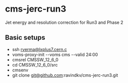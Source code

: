 # cms-jerc-run3
Jet energy and resolution correction for Run3 and Phase 2

## Basic setups 
* ssh rverma@lxplus7.cern.c
* voms-proxy-init --voms cms --valid 24:00
* cmsrel CMSSW_12_6_0
* cd CMSSW_12_6_0/src
* cmsenv
* git clone git@github.com:ravindkv/cms-jerc-run3.git
